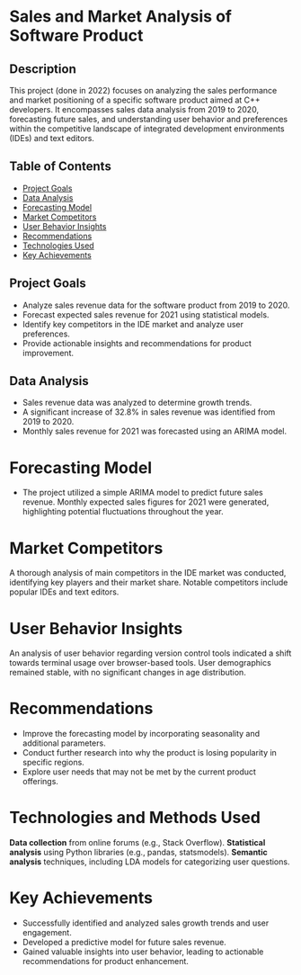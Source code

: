 # Sales and Market Analysis of Software Product
## Description
This project (done in 2022) focuses on analyzing the sales performance and market positioning of a specific software product aimed at C++ developers. It encompasses sales data analysis from 2019 to 2020, forecasting future sales, and understanding user behavior and preferences within the competitive landscape of integrated development environments (IDEs) and text editors.

## Table of Contents
- [Project Goals](#Project-Goals)
- [Data Analysis](#Data-Analysis)
- [Forecasting Model](#Forecasting-Model)
- [Market Competitors](#Market-Competitors)
- [User Behavior Insights](#User-Behavior-Insights)
- [Recommendations](#Recommendations)
- [Technologies Used](#Technologies-Used)
- [Key Achievements](#Key-Achievements)
## Project Goals
- Analyze sales revenue data for the software product from 2019 to 2020.
- Forecast expected sales revenue for 2021 using statistical models.
- Identify key competitors in the IDE market and analyze user preferences.
- Provide actionable insights and recommendations for product improvement.
## Data Analysis
- Sales revenue data was analyzed to determine growth trends.
- A significant increase of 32.8% in sales revenue was identified from 2019 to 2020.
- Monthly sales revenue for 2021 was forecasted using an ARIMA model.
# Forecasting Model
- The project utilized a simple ARIMA model to predict future sales revenue. Monthly expected sales figures for 2021 were generated, highlighting potential fluctuations throughout the year.
# Market Competitors
A thorough analysis of main competitors in the IDE market was conducted, identifying key players and their market share. Notable competitors include popular IDEs and text editors.
# User Behavior Insights
An analysis of user behavior regarding version control tools indicated a shift towards terminal usage over browser-based tools.
User demographics remained stable, with no significant changes in age distribution.
# Recommendations
- Improve the forecasting model by incorporating seasonality and additional parameters.
- Conduct further research into why the product is losing popularity in specific regions.
- Explore user needs that may not be met by the current product offerings.
# Technologies and Methods Used
**Data collection** from online forums (e.g., Stack Overflow). **Statistical analysis** using Python libraries (e.g., pandas, statsmodels). **Semantic analysis** techniques, including LDA models for categorizing user questions.
# Key Achievements
- Successfully identified and analyzed sales growth trends and user engagement.
- Developed a predictive model for future sales revenue.
- Gained valuable insights into user behavior, leading to actionable recommendations for product enhancement.
